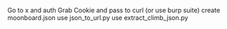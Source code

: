 Go to x and auth
Grab Cookie and pass to curl (or use burp suite)
create moonboard.json
use json_to_url.py
use extract_climb_json.py

